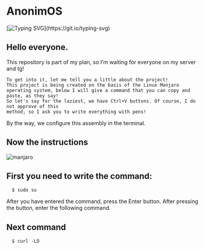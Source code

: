 # AnonimOS
[![Typing SVG](https://readme-typing-svg.demolab.com?font=Fira+Code&pause=1000&center=true&vCenter=true&random=true&width=435&lines=%D0%9F%D1%80%D0%B8%D0%B2%D0%B5%D1%82+%D0%BF%D0%BE%D0%BB%D1%8C%D0%B7%D0%BE%D0%B2%D0%B0%D1%82%D0%B5%D0%BB%D1%8C.+;%D0%A0%D0%B0%D0%B4+%D0%B2%D0%B8%D0%B4%D0%B5%D1%82%D1%8C+%D1%82%D0%B5%D0%B1%D1%8F+%D0%BD%D0%B0+%D0%BC%D0%BE%D0%B5%D0%BC+%D0%BF%D1%80%D0%BE%D0%B5%D0%BA%D1%82%D0%B5.)](https://git.io/typing-svg)

## Hello everyone.
This repository is part of my plan, so I’m waiting for everyone on my server and tg!

   
    To get into it, let me tell you a little about the project!
    This project is being created on the basis of the Linux Manjaro
    operating system, below I will give a command that you can copy and paste, as they say!
    So let's say for the laziest, we have Ctrl+V buttons. Of course, I do not approve of this 
    method, so I ask you to write everything with pens!
By the way, we configure this assembly in the terminal.

## Now the instructions
 ![manjaro](http://simosnet.com/livecdroom/source/manjaro/manjaro/extra/plymouth-theme-manjaro/manjaro-logo.png)

## First you need to write the command:
      $ sudo su
After you have entered the command, press the Enter button.
After pressing the button, enter the following command.
## Next command
      $ curl -LO 
